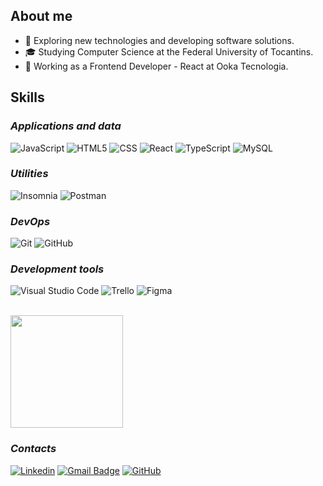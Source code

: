 
## About me

- 🤔 Exploring new technologies and developing software solutions.
- 🎓 Studying Computer Science at the Federal University of Tocantins.
- 💼 Working as a Frontend Developer - React at Ooka Tecnologia.

## Skills

### *Applications and data*



![JavaScript](https://img.shields.io/badge/-JavaScript-333333?style=flat&logo=javascript)
![HTML5](https://img.shields.io/badge/-HTML5-333333?style=flat&logo=HTML5)
![CSS](https://img.shields.io/badge/-CSS-333333?style=flat&logo=CSS3&logoColor=1572B6)
![React](https://img.shields.io/badge/-React-333333?style=flat&logo=react)
![TypeScript](https://img.shields.io/badge/-TypeScript-333333?style=flat&logo=typescript)
![MySQL](https://img.shields.io/badge/-MySQL-333333?style=flat&logo=mysql)

### *Utilities*

![Insomnia](https://img.shields.io/badge/-Insomnia-333333?style=flat&logo=insomnia)
![Postman](https://img.shields.io/badge/-Postman-333333?style=flat&logo=postman)

### *DevOps*

![Git](https://img.shields.io/badge/-Git-333333?style=flat&logo=git)
![GitHub](https://img.shields.io/badge/-GitHub-333333?style=flat&logo=github)


### *Development tools*

![Visual Studio Code](https://img.shields.io/badge/-Visual%20Studio%20Code-333333?style=flat&logo=visual-studio-code&logoColor=007ACC)
![Trello](https://img.shields.io/badge/-Trello-333333?style=flat&logo=trello&logoColor=007ACC)
![Figma](https://img.shields.io/badge/-Figma-333333?style=flat&logo=figma&logoColor=007ACC)

<br/>

<a href="https://github.com/annalaura2" title="Perfil da Anna <3 ">
  <img height="180em" src="https://github-readme-stats.vercel.app/api?username=annalaura2&theme=dracula&show_icons=true" />
</a>

### *Contacts*

[![Linkedin](https://img.shields.io/badge/-annalaura-blue?style=flat-square&logo=Linkedin&logoColor=white&link=https://www.linkedin.com/in/anna-laura-39158821a/)](https://www.linkedin.com/in/anna-laura-39158821a/)
[![Gmail Badge](https://img.shields.io/badge/-annalauracodes@gmail.com-006bed?style=flat-square&logo=Gmail&logoColor=white&link=mailto:annalauracodes@gmail.comL)](mailto:annalauracodes@gmail.com)
[![GitHub](https://img.shields.io/github/followers/annalaura2?label=follow&style=social)](https://github.com/annalaura2)



